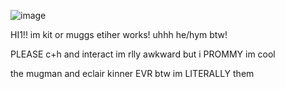 <p align="center">

![image](https://github.com/user-attachments/assets/cdb3bc6d-cde7-4aba-991f-462a2351660f)

HI1!! im kit or muggs etiher works! uhhh he/hym btw!

PLEASE c+h and interact im rlly awkward but i PROMMY im cool 

the mugman and eclair kinner EVR btw im LITERALLY them
</p>
